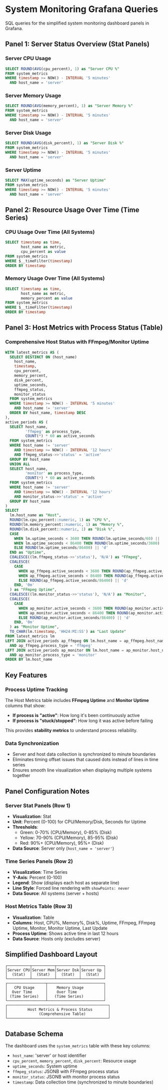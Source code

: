 # System Monitoring Grafana Queries

SQL queries for the simplified system monitoring dashboard panels in Grafana.

## Panel 1: Server Status Overview (Stat Panels)

### Server CPU Usage
```sql
SELECT ROUND(AVG(cpu_percent), 1) as "Server CPU %" 
FROM system_metrics 
WHERE timestamp >= NOW() - INTERVAL '5 minutes' 
  AND host_name = 'server'
```

### Server Memory Usage  
```sql
SELECT ROUND(AVG(memory_percent), 1) as "Server Memory %" 
FROM system_metrics 
WHERE timestamp >= NOW() - INTERVAL '5 minutes' 
  AND host_name = 'server'
```

### Server Disk Usage
```sql
SELECT ROUND(AVG(disk_percent), 1) as "Server Disk %" 
FROM system_metrics 
WHERE timestamp >= NOW() - INTERVAL '5 minutes' 
  AND host_name = 'server'
```

### Server Uptime
```sql
SELECT MAX(uptime_seconds) as "Server Uptime" 
FROM system_metrics 
WHERE timestamp >= NOW() - INTERVAL '5 minutes' 
  AND host_name = 'server'
```

## Panel 2: Resource Usage Over Time (Time Series)

### CPU Usage Over Time (All Systems)
```sql
SELECT timestamp as time, 
       host_name as metric, 
       cpu_percent as value 
FROM system_metrics 
WHERE $__timeFilter(timestamp) 
ORDER BY timestamp
```

### Memory Usage Over Time (All Systems)
```sql
SELECT timestamp as time, 
       host_name as metric, 
       memory_percent as value 
FROM system_metrics 
WHERE $__timeFilter(timestamp) 
ORDER BY timestamp
```

## Panel 3: Host Metrics with Process Status (Table)

### Comprehensive Host Status with FFmpeg/Monitor Uptime
```sql
WITH latest_metrics AS (
  SELECT DISTINCT ON (host_name) 
    host_name, 
    timestamp, 
    cpu_percent, 
    memory_percent, 
    disk_percent, 
    uptime_seconds, 
    ffmpeg_status, 
    monitor_status 
  FROM system_metrics 
  WHERE timestamp >= NOW() - INTERVAL '5 minutes' 
    AND host_name != 'server' 
  ORDER BY host_name, timestamp DESC
), 
active_periods AS (
  SELECT host_name, 
         'ffmpeg' as process_type, 
         COUNT(*) * 60 as active_seconds 
  FROM system_metrics 
  WHERE host_name != 'server' 
    AND timestamp >= NOW() - INTERVAL '12 hours' 
    AND ffmpeg_status->>'status' = 'active' 
  GROUP BY host_name 
  UNION ALL 
  SELECT host_name, 
         'monitor' as process_type, 
         COUNT(*) * 60 as active_seconds 
  FROM system_metrics 
  WHERE host_name != 'server' 
    AND timestamp >= NOW() - INTERVAL '12 hours' 
    AND monitor_status->>'status' = 'active' 
  GROUP BY host_name
) 
SELECT 
  lm.host_name as "Host", 
  ROUND(lm.cpu_percent::numeric, 1) as "CPU %", 
  ROUND(lm.memory_percent::numeric, 1) as "Memory %", 
  ROUND(lm.disk_percent::numeric, 1) as "Disk %", 
  CASE 
    WHEN lm.uptime_seconds < 3600 THEN ROUND(lm.uptime_seconds/60) || 'm' 
    WHEN lm.uptime_seconds < 86400 THEN ROUND(lm.uptime_seconds/3600) || 'h' 
    ELSE ROUND(lm.uptime_seconds/86400) || 'd' 
  END as "Uptime", 
  COALESCE((lm.ffmpeg_status->>'status'), 'N/A') as "FFmpeg", 
  COALESCE(
    CASE 
      WHEN ap_ffmpeg.active_seconds < 3600 THEN ROUND(ap_ffmpeg.active_seconds/60) || 'm' 
      WHEN ap_ffmpeg.active_seconds < 86400 THEN ROUND(ap_ffmpeg.active_seconds/3600) || 'h' 
      ELSE ROUND(ap_ffmpeg.active_seconds/86400) || 'd' 
    END, '0m'
  ) as "FFmpeg Uptime", 
  COALESCE((lm.monitor_status->>'status'), 'N/A') as "Monitor", 
  COALESCE(
    CASE 
      WHEN ap_monitor.active_seconds < 3600 THEN ROUND(ap_monitor.active_seconds/60) || 'm' 
      WHEN ap_monitor.active_seconds < 86400 THEN ROUND(ap_monitor.active_seconds/3600) || 'h' 
      ELSE ROUND(ap_monitor.active_seconds/86400) || 'd' 
    END, '0m'
  ) as "Monitor Uptime", 
  TO_CHAR(lm.timestamp, 'HH24:MI:SS') as "Last Update" 
FROM latest_metrics lm 
LEFT JOIN active_periods ap_ffmpeg ON lm.host_name = ap_ffmpeg.host_name 
  AND ap_ffmpeg.process_type = 'ffmpeg' 
LEFT JOIN active_periods ap_monitor ON lm.host_name = ap_monitor.host_name 
  AND ap_monitor.process_type = 'monitor' 
ORDER BY lm.host_name
```

## Key Features

### Process Uptime Tracking
The Host Metrics table includes **FFmpeg Uptime** and **Monitor Uptime** columns that show:
- **If process is "active"**: How long it's been continuously active
- **If process is "stuck/stopped"**: How long it was active before failing

This provides **stability metrics** to understand process reliability.

### Data Synchronization
- Server and host data collection is synchronized to minute boundaries
- Eliminates timing offset issues that caused dots instead of lines in time series
- Ensures smooth line visualization when displaying multiple systems together

## Panel Configuration Notes

### Server Stat Panels (Row 1)
- **Visualization**: Stat
- **Unit**: Percent (0-100) for CPU/Memory/Disk, Seconds for Uptime
- **Thresholds**: 
  - Green: 0-70% (CPU/Memory), 0-85% (Disk)
  - Yellow: 70-90% (CPU/Memory), 85-95% (Disk)  
  - Red: 90%+ (CPU/Memory), 95%+ (Disk)
- **Data Source**: Server only (`host_name = 'server'`)

### Time Series Panels (Row 2)
- **Visualization**: Time Series
- **Y-Axis**: Percent (0-100)
- **Legend**: Show (displays each host as separate line)
- **Line Style**: Forced line rendering with `showPoints: never`
- **Data Source**: All systems (server + hosts)

### Host Metrics Table (Row 3)
- **Visualization**: Table
- **Columns**: Host, CPU%, Memory%, Disk%, Uptime, FFmpeg, FFmpeg Uptime, Monitor, Monitor Uptime, Last Update
- **Process Uptime**: Shows active time in last 12 hours
- **Data Source**: Hosts only (excludes server)

## Simplified Dashboard Layout

```
┌──────────┬──────────┬──────────┬──────────┐
│Server CPU│Server Mem│Server Dsk│Server Up │
│  (Stat)  │  (Stat)  │  (Stat)  │  (Stat)  │
└──────────┴──────────┴──────────┴──────────┘
┌─────────────────┬─────────────────────────┐
│   CPU Usage     │    Memory Usage         │
│  Over Time      │    Over Time            │
│ (Time Series)   │   (Time Series)         │
└─────────────────┴─────────────────────────┘
┌─────────────────────────────────────────────┐
│         Host Metrics & Process Status       │
│              (Comprehensive Table)          │
└─────────────────────────────────────────────┘
```

## Database Schema

The dashboard uses the `system_metrics` table with these key columns:
- `host_name`: 'server' or host identifier
- `cpu_percent`, `memory_percent`, `disk_percent`: Resource usage
- `uptime_seconds`: System uptime
- `ffmpeg_status`: JSONB with FFmpeg process status
- `monitor_status`: JSONB with monitor process status
- `timestamp`: Data collection time (synchronized to minute boundaries)
